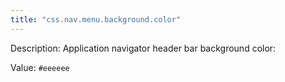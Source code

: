 ```yaml
---
title: "css.nav.menu.background.color"
---
```


Description: Application navigator header bar background color:
		

Value: `#eeeeee`